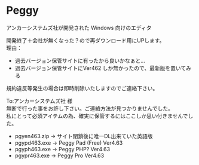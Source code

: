 # Peggy

アンカーシステムズ社が開発された Windows 向けのエディタ    

開発終了＋会社が無くなった？ので再ダウンロード用にUPします。    
理由：    
* 過去バージョン保管サイトに有ったから良いかなぁと…      
* 過去バージョン保管サイトにVer462 しか無かったので、最新版を置いてみる      
 
 規約違反等発生の場合は即時削除いたしますのでご連絡下さい。      
 
 To:アンカーシステムズ社 様      
     無断で行った事をお許し下さい。ご連絡方法が見つかりませんでした。      
     私にとって必須アイテムの為、確実に保管するにはここしか思い付きませんでした。      



* pgyen463.zip  →  サイト閉鎖後に唯一DL出来ていた英語版      
* pgypd463.exe  →  Peggy Pad (Free) Ver4.63      
* pgyph463.exe  →  Peggy PHP? Ver4.63      
* pgypr463.exe  →  Peggy Pro Ver4.63      

